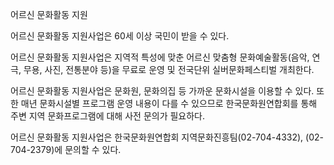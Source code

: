 어르신 문화활동 지원

어르신 문화활동 지원사업은 60세 이상 국민이 받을 수 있다.

어르신 문화활동 지원사업은 지역적 특성에 맞춘 어르신 맞춤형 문화예술활동(음악, 연극, 무용, 사진, 전통분야 등)을 무료로 운영 및 전국단위 실버문화페스티벌 개최한다. 

어르신 문화활동 지원사업은 문화원, 문화의집 등 가까운 문화시설을 이용할 수 있다. 또한 매년 문화시설별 프로그램 운영 내용이 다를 수 있으므로 한국문화원연합회를 통해 주변 지역 문화프로그램에 대해 사전 문의가 필요하다. 

어르신 문화활동 지원사업은 한국문화원연합회 지역문화진흥팀(02-704-4332), (02-704-2379)에 문의할 수 있다.